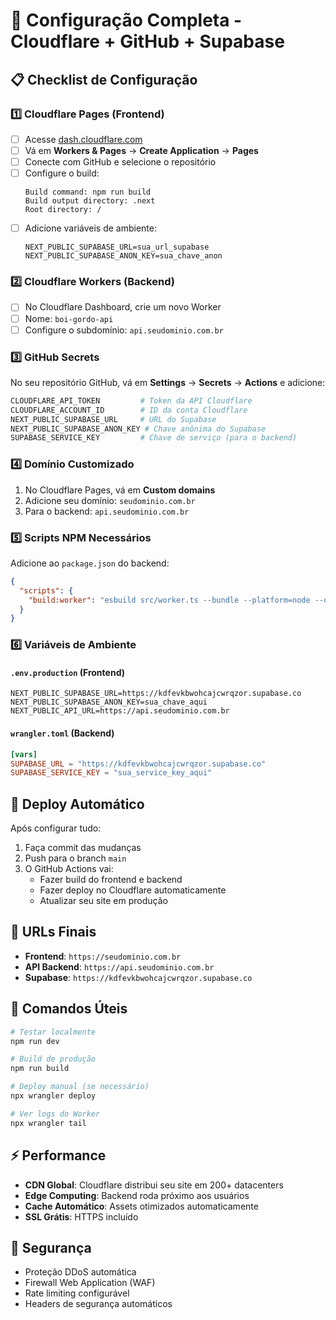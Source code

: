 # 🚀 Configuração Completa - Cloudflare + GitHub + Supabase

## 📋 Checklist de Configuração

### 1️⃣ **Cloudflare Pages (Frontend)**
- [ ] Acesse [dash.cloudflare.com](https://dash.cloudflare.com)
- [ ] Vá em **Workers & Pages** → **Create Application** → **Pages**
- [ ] Conecte com GitHub e selecione o repositório
- [ ] Configure o build:
  ```
  Build command: npm run build
  Build output directory: .next
  Root directory: /
  ```
- [ ] Adicione variáveis de ambiente:
  ```
  NEXT_PUBLIC_SUPABASE_URL=sua_url_supabase
  NEXT_PUBLIC_SUPABASE_ANON_KEY=sua_chave_anon
  ```

### 2️⃣ **Cloudflare Workers (Backend)**
- [ ] No Cloudflare Dashboard, crie um novo Worker
- [ ] Nome: `boi-gordo-api`
- [ ] Configure o subdomínio: `api.seudominio.com.br`

### 3️⃣ **GitHub Secrets**
No seu repositório GitHub, vá em **Settings** → **Secrets** → **Actions** e adicione:

```bash
CLOUDFLARE_API_TOKEN         # Token da API Cloudflare
CLOUDFLARE_ACCOUNT_ID        # ID da conta Cloudflare
NEXT_PUBLIC_SUPABASE_URL     # URL do Supabase
NEXT_PUBLIC_SUPABASE_ANON_KEY # Chave anônima do Supabase
SUPABASE_SERVICE_KEY         # Chave de serviço (para o backend)
```

### 4️⃣ **Domínio Customizado**
1. No Cloudflare Pages, vá em **Custom domains**
2. Adicione seu domínio: `seudominio.com.br`
3. Para o backend: `api.seudominio.com.br`

### 5️⃣ **Scripts NPM Necessários**

Adicione ao `package.json` do backend:
```json
{
  "scripts": {
    "build:worker": "esbuild src/worker.ts --bundle --platform=node --outfile=dist/worker.js"
  }
}
```

### 6️⃣ **Variáveis de Ambiente**

#### `.env.production` (Frontend)
```env
NEXT_PUBLIC_SUPABASE_URL=https://kdfevkbwohcajcwrqzor.supabase.co
NEXT_PUBLIC_SUPABASE_ANON_KEY=sua_chave_aqui
NEXT_PUBLIC_API_URL=https://api.seudominio.com.br
```

#### `wrangler.toml` (Backend)
```toml
[vars]
SUPABASE_URL = "https://kdfevkbwohcajcwrqzor.supabase.co"
SUPABASE_SERVICE_KEY = "sua_service_key_aqui"
```

## 🔄 Deploy Automático

Após configurar tudo:
1. Faça commit das mudanças
2. Push para o branch `main`
3. O GitHub Actions vai:
   - Fazer build do frontend e backend
   - Fazer deploy no Cloudflare automaticamente
   - Atualizar seu site em produção

## 🎯 URLs Finais
- **Frontend**: `https://seudominio.com.br`
- **API Backend**: `https://api.seudominio.com.br`
- **Supabase**: `https://kdfevkbwohcajcwrqzor.supabase.co`

## 📱 Comandos Úteis

```bash
# Testar localmente
npm run dev

# Build de produção
npm run build

# Deploy manual (se necessário)
npx wrangler deploy

# Ver logs do Worker
npx wrangler tail
```

## ⚡ Performance
- **CDN Global**: Cloudflare distribui seu site em 200+ datacenters
- **Edge Computing**: Backend roda próximo aos usuários
- **Cache Automático**: Assets otimizados automaticamente
- **SSL Grátis**: HTTPS incluído

## 🔐 Segurança
- Proteção DDoS automática
- Firewall Web Application (WAF)
- Rate limiting configurável
- Headers de segurança automáticos